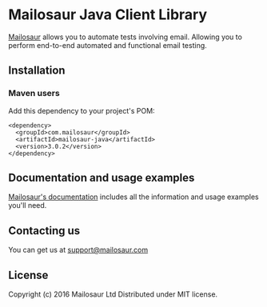# Mailosaur Java Client Library

[Mailosaur](https://mailosaur.com) allows you to automate tests involving email. Allowing you to perform end-to-end automated and functional email testing.

## Installation

### Maven users

Add this dependency to your project's POM:

    <dependency>
      <groupId>com.mailosaur</groupId>
      <artifactId>mailosaur-java</artifactId>
      <version>3.0.2</version>
    </dependency>


## Documentation and usage examples

[Mailosaur's documentation](https://mailosaur.com/docs) includes all the information and usage examples you'll need.

## Contacting us

You can get us at [support@mailosaur.com](mailto:support@mailosaur.com)

## License

Copyright (c) 2016 Mailosaur Ltd
Distributed under MIT license.
